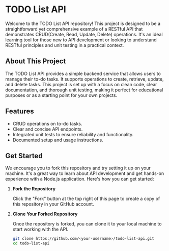 # TODO List API

Welcome to the TODO List API repository! This project is designed to be a straightforward yet comprehensive example of a RESTful API that demonstrates CRUD(Create, Read, Update, Delete) operations. It's an ideal learning tool for those new to API development or looking to understand RESTful principles and unit testing in a practical context.

## About This Project

The TODO List API provides a simple backend service that allows users to manage their to-do tasks. It supports operations to create, retrieve, update, and delete tasks. This project is set up with a focus on clean code, clear documentation, and thorough unit testing, making it perfect for educational purposes or as a starting point for your own projects.

## Features

-   CRUD operations on to-do tasks.
-   Clear and concise API endpoints.
-   Integrated unit tests to ensure reliability and functionality.
-   Documented setup and usage instructions.

## Get Started

We encourage you to fork this repository and try setting it up on your machine. It's a great way to learn about API development and get hands-on experience with a Node.js application. Here's how you can get started:

1. **Fork the Repository**

    Click the "Fork" button at the top right of this page to create a copy of this repository in your GitHub account.

2. **Clone Your Forked Repository**

    Once the repository is forked, you can clone it to your local machine to start working with the API.

    ```bash
    git clone https://github.com/<your-username>/todo-list-api.git
    cd todo-list-api
    ```

